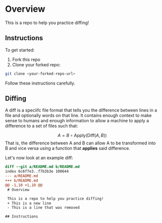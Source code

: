 # Overview

This is a repo to help you practice diffing!


## Instructions

To get started:

1. Fork this repo
2. Clone your forked repo:
```bash
git clone <your-forked-repo-url>
```

Follow these instructions carefully.

## Diffing

A diff is a speciifc file format that tells you the difference between lines in a file and optionally words on that line. It contains enough context to make sense to humans and enough information to allow a machine to apply a difference to a set of files such that:

$$
A = B \circ \text{Apply}(\text{Diff}(A, B))
$$
That is, the difference between A and B can allow A to be transformed into B and vice versa using a function that **applies** said difference.

Let's now look at an example diff:

```diff
diff --git a/README.md b/README.md
index 6c6f7e3..f7b3b3e 100644
--- a/README.md
+++ b/README.md
@@ -1,10 +1,10 @@
 # Overview

 This is a repo to help you practice diffing!
 + This is a new line
 - This is a line that was removed

## Instructions
 ```

